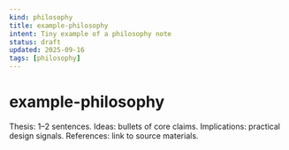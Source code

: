 ```yaml
---
kind: philosophy
title: example-philosophy
intent: Tiny example of a philosophy note
status: draft
updated: 2025-09-16
tags: [philosophy]
---
```


# example-philosophy

Thesis: 1–2 sentences.
Ideas: bullets of core claims.
Implications: practical design signals.
References: link to source materials.

